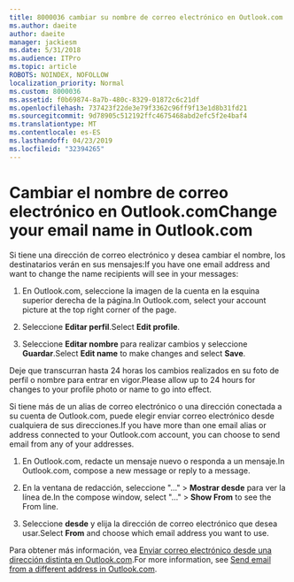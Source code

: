 ```yaml
---
title: 8000036 cambiar su nombre de correo electrónico en Outlook.com
ms.author: daeite
author: daeite
manager: jackiesm
ms.date: 5/31/2018
ms.audience: ITPro
ms.topic: article
ROBOTS: NOINDEX, NOFOLLOW
localization_priority: Normal
ms.custom: 8000036
ms.assetid: f0b69874-8a7b-480c-8329-01872c6c21df
ms.openlocfilehash: 737423f22de3e79f3362c96ff9f13e1d8b31fd21
ms.sourcegitcommit: 9d78905c512192ffc4675468abd2efc5f2e4baf4
ms.translationtype: MT
ms.contentlocale: es-ES
ms.lasthandoff: 04/23/2019
ms.locfileid: "32394265"
---
```

# <a name="change-your-email-name-in-outlookcom"></a><span data-ttu-id="2a9b9-102">Cambiar el nombre de correo electrónico en Outlook.com</span><span class="sxs-lookup"><span data-stu-id="2a9b9-102">Change your email name in Outlook.com</span></span>

<span data-ttu-id="2a9b9-103">Si tiene una dirección de correo electrónico y desea cambiar el nombre, los destinatarios verán en sus mensajes:</span><span class="sxs-lookup"><span data-stu-id="2a9b9-103">If you have one email address and want to change the name recipients will see in your messages:</span></span>
  
1. <span data-ttu-id="2a9b9-104">En Outlook.com, seleccione la imagen de la cuenta en la esquina superior derecha de la página.</span><span class="sxs-lookup"><span data-stu-id="2a9b9-104">In Outlook.com, select your account picture at the top right corner of the page.</span></span>
    
2. <span data-ttu-id="2a9b9-105">Seleccione **Editar perfil**.</span><span class="sxs-lookup"><span data-stu-id="2a9b9-105">Select **Edit profile**.</span></span> 
    
3. <span data-ttu-id="2a9b9-106">Seleccione **Editar nombre** para realizar cambios y seleccione **Guardar**.</span><span class="sxs-lookup"><span data-stu-id="2a9b9-106">Select **Edit name** to make changes and select **Save**.</span></span> 
    
<span data-ttu-id="2a9b9-107">Deje que transcurran hasta 24 horas los cambios realizados en su foto de perfil o nombre para entrar en vigor.</span><span class="sxs-lookup"><span data-stu-id="2a9b9-107">Please allow up to 24 hours for changes to your profile photo or name to go into effect.</span></span>
  
<span data-ttu-id="2a9b9-108">Si tiene más de un alias de correo electrónico o una dirección conectada a su cuenta de Outlook.com, puede elegir enviar correo electrónico desde cualquiera de sus direcciones.</span><span class="sxs-lookup"><span data-stu-id="2a9b9-108">If you have more than one email alias or address connected to your Outlook.com account, you can choose to send email from any of your addresses.</span></span>
  
1. <span data-ttu-id="2a9b9-109">En Outlook.com, redacte un mensaje nuevo o responda a un mensaje.</span><span class="sxs-lookup"><span data-stu-id="2a9b9-109">In Outlook.com, compose a new message or reply to a message.</span></span>
    
2. <span data-ttu-id="2a9b9-110">En la ventana de redacción, seleccione "..." \> **Mostrar desde** para ver la línea de.</span><span class="sxs-lookup"><span data-stu-id="2a9b9-110">In the compose window, select "..." \> **Show From** to see the From line.</span></span> 
    
3. <span data-ttu-id="2a9b9-111">Seleccione **desde** y elija la dirección de correo electrónico que desea usar.</span><span class="sxs-lookup"><span data-stu-id="2a9b9-111">Select **From** and choose which email address you want to use.</span></span> 
    
<span data-ttu-id="2a9b9-112">Para obtener más información, vea [Enviar correo electrónico desde una dirección distinta en Outlook.com](https://go.microsoft.com/fwlink/p/?linkid=2001701&amp;clcid=0x409).</span><span class="sxs-lookup"><span data-stu-id="2a9b9-112">For more information, see [Send email from a different address in Outlook.com](https://go.microsoft.com/fwlink/p/?linkid=2001701&amp;clcid=0x409).</span></span>
  

